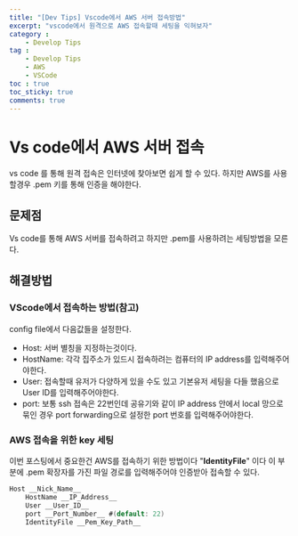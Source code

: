 ```yaml
---
title: "[Dev Tips] Vscode에서 AWS 서버 접속방법"
excerpt: "vscode에서 원격으로 AWS 접속할때 세팅을 익혀보자"
category :
    - Develop Tips
tag :
    - Develop Tips
    - AWS
    - VSCode
toc : true
toc_sticky: true
comments: true
---
```


# Vs code에서 AWS 서버 접속

vs code 를 통해 원격 접속은 인터넷에 찾아보면 쉽게 할 수 있다.
하지만 AWS를 사용할경우 .pem 키를 통해 인증을 해야한다.

## 문제점
Vs code를 통해 AWS 서버를 접속하려고 하지만 .pem를 사용하려는 세팅방법을 모른다.

## 해결방법
### VScode에서 접속하는 방법(참고)
config file에서 다음값들을 설정한다.
- Host: 서버 별칭을 지정하는것이다.
- HostName: 각각 집주소가 있드시 접속하려는 컴퓨터의 IP address를 입력해주어야한다.
- User: 접속할때 유저가 다양하게 있을 수도 있고 기본유저 세팅을 다들 했음으로 User ID를 입력해주어야한다.
- port: 보통 ssh 접속은 22번인데 공유기와 같이 IP address 안에서 local 망으로 묶인 경우 port forwarding으로 설정한 port 번호를 입력해주어야한다.

### AWS 접속을 위한 key 세팅
이번 포스팅에서 중요한건 AWS를 접속하기 위한 방법이다
"**IdentityFile**" 이다 이 부분에 .pem 확장자를 가진 파일 경로를 입력해주어야 인증받아 접속할 수 있다.
```c
Host __Nick_Name__
    HostName __IP_Address__
    User __User_ID__
    port __Port_Number__ #(default: 22)
    IdentityFile __Pem_Key_Path__
```
